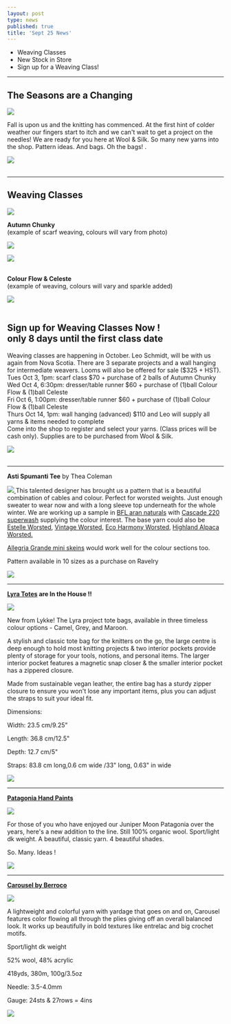 ```yaml
---
layout: post
type: news
published: true
title: 'Sept 25 News'
---
```


- Weaving Classes
- New Stock in Store
- Sign up for a Weaving Class!
<hr />
<h2>The Seasons are a Changing</h2>
<img src="/img/sheep.png">
<p>Fall is upon us and the knitting has commenced. At the first hint of colder weather our fingers start to itch and we can't wait to get a project on the needles!
We are ready for you here at Wool & Silk. So many new yarns into the shop. Pattern ideas. And bags. Oh the bags!
.</p>

<p><a href="https://www.woolandsilkcoshop.com/search?page=1&q=worsted&syclid"><img src="/img/btn_fall.png"></a><br /><br /></p>

<hr/>
<h2>Weaving Classes</h2>
<a href="https://www.woolandsilkcoshop.com/products/estelle-colour-flow"><img src="/img/autumn_scarf.png"> </a>

<p><strong>Autumn Chunky</strong><br />
(example of scarf weaving, colours will vary from photo)
</p>
<a href="https://www.woolandsilkcoshop.com/products/estelle-colour-flow"><img src="/img/btn_autumn_scarf.png"> </a>
<p><a href="https://www.ravelry.com/patterns/library/ingrid-sweater-3https://www.woolandsilkcoshop.com/products/celeste"><img src="/img/colour_flow.png"></a><br /><br /></p>

<p><strong>Colour Flow & Celeste</strong><br />
(example of weaving, colours will vary and sparkle added)
</p>

<p><a href="https://www.woolandsilkcoshop.com/products/celeste"><img src="/img/btn_colour_flow.png"></a><br /><br /></p>

<h2>Sign up for Weaving Classes Now !<br />
only 8 days until the first class date</h2>
<p>Weaving classes are happening in October. Leo Schmidt, will be with us again from Nova Scotia. There are 3 separate projects and a wall hanging for intermediate weavers. Looms will also be offered for sale ($325 + HST).<br />
Tues Oct 3, 1pm: scarf class $70 + purchase of 2 balls of Autumn Chunky<br />
Wed Oct 4, 6:30pm: dresser/table runner $60 + purchase of (1)ball Colour Flow & (1)ball Celeste<br />
Fri Oct 6, 1:00pm: dresser/table runner $60 + purchase of (1)ball Colour Flow & (1)ball Celeste<br />
Thurs Oct 14, 1pm: wall hanging (advanced) $110 and Leo will supply all yarns & items needed to complete<br />
Come into the shop to register and select your yarns. (Class prices will be cash only). Supplies are to be purchased from Wool & Silk.</p>

<p><a href="https://www.woolandsilkcoshop.com/products/celeste"><img src="/img/weaving_machine.png"></a><br /><br /></p>
<hr/>
<p><strong>Asti Spumanti Tee</strong> by Thea Coleman</p>
<p><a href="https://www.ravelry.com/patterns/library/asti-spumante-tee"><img src="/img/astitee.jpg"> </a>
This talented designer has brought us a pattern that is a beautiful combination of cables and colour. Perfect for worsted weights. Just enough sweater to wear now and with a long sleeve top underneath for the whole winter. We are working up a sample in <a href="https://www.woolandsilkcoshop.com/products/bfl-aran-naturals">BFL aran naturals</a> with <a href="https://www.woolandsilkcoshop.com/products/cascade-220-superwash-wave">Cascade 220 superwash</a> supplying the colour interest. The base yarn could also be <a href="https://www.woolandsilkcoshop.com/products/estelle-worsted">Estelle Worsted</a>, <a href="https://www.woolandsilkcoshop.com/products/vintage">Vintage Worsted</a>, <a href="https://www.woolandsilkcoshop.com/products/eco-harmony-worsted">Eco Harmony Worsted</a>, <a href="https://www.woolandsilkcoshop.com/products/highland-alpaca-worsted">Highland Alpaca Worsted.</a></p>

<p><a href="https://www.woolandsilkcoshop.com/products/alegria-grande-bocados-mini-sets">Allegria Grande mini skeins</a> would work well for the colour sections too.</p>

<p>Pattern available in 10 sizes as a purchase on Ravelry</p>
<p><a href="https://www.ravelry.com/patterns/library/asti-spumante-tee"><img src="/img/astitee_btn.jpg"></a></p>
<hr/>
<p><strong><a href="https://www.woolandsilkcoshop.com/products/lyra-totes">Lyra Totes</a> are In the House !!</strong> </p>
<p><a href="https://www.woolandsilkcoshop.com/products/lyra-totes"><img src="/img/lyratotes.jpg"> </a>
<p>New from Lykke! The Lyra project tote bags, available in three timeless colour options - Camel, Grey, and Maroon. </p>

<p>A stylish and classic tote bag for the knitters on the go, the large centre is deep enough to hold most knitting projects & two interior pockets provide plenty of storage for your tools, notions, and personal items. The larger interior pocket features a magnetic snap closer & the smaller interior pocket has a zippered closure. </p>

<p>Made from sustainable vegan leather, the entire bag has a sturdy zipper closure to ensure you won't lose any important items, plus you can adjust the straps to suit your ideal fit.  </p>

<p>Dimensions:<br/>

Width: 23.5 cm/9.25"<br/>

Length: 36.8 cm/12.5"<br/>

Depth: 12.7 cm/5"<br/>

Straps: 83.8 cm long,0.6 cm wide /33" long, 0.63" in wide</p>

<p><a href="https://www.woolandsilkcoshop.com/products/lyra-totes"><img src="/img/lyratotes_btn.jpg"></a></p>
<hr/>
<p><strong><a href="https://www.woolandsilkcoshop.com/products/patagonia-hand-paints">Patagonia Hand Paints</a></strong> </p>
<p><a href="https://www.woolandsilkcoshop.com/products/patagonia-hand-paints"><img src="/img/patagoniasept23.jpg"> </a>
<p>For those of you who have enjoyed our Juniper Moon Patagonia over the years, here's a new addition to the line. Still 100% organic wool. Sport/light dk weight. A beautiful, classic yarn. 4 beautiful shades.</p>

<p>So. Many. Ideas !</p>

<p><a href="https://www.woolandsilkcoshop.com/products/patagonia-hand-paints"><img src="/img/patagoniasept23_btn.jpg"></a></p>
<hr/>
<p><strong><a href="https://www.woolandsilkcoshop.com/products/carousel">Carousel by Berroco</a></strong> </p>
<p><a href="https://www.woolandsilkcoshop.com/products/carousel"><img src="/img/carouselsep23.jpg"> </a>
<p>A lightweight and colorful yarn with yardage that goes on and on, Carousel features color flowing all through the plies giving off an overall balanced look. It works up beautifully in bold textures like entrelac and big crochet motifs.</p>

<p>Sport/light dk weight<br/>

52% wool, 48% acrylic<br/>

418yds, 380m, 100g/3.5oz<br/>

Needle: 3.5-4.0mm<br/>

Gauge: 24sts & 27rows = 4ins   </p>

<p><a href="https://www.woolandsilkcoshop.com/products/carousel"><img src="/img/carouselsep23_btn.jpg"></a></p>
